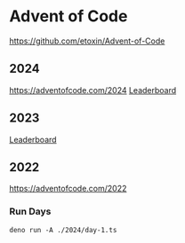 # Advent of Code

https://github.com/etoxin/Advent-of-Code

## 2024

https://adventofcode.com/2024
[Leaderboard](https://adventofcode.com/2023/leaderboard/private/view/1511480)

## 2023

[Leaderboard](https://adventofcode.com/2023/leaderboard/private/view/1511480)

## 2022

https://adventofcode.com/2022

### Run Days

```
deno run -A ./2024/day-1.ts
```
